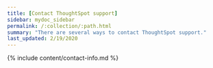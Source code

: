 ```yaml
---
title: [Contact ThoughtSpot support]
sidebar: mydoc_sidebar
permalink: /:collection/:path.html
summary: "There are several ways to contact ThoughtSpot support."
last_updated: 2/19/2020
---
```


{% include content/contact-info.md %}
